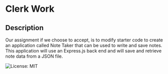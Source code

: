 # Clerk Work

## Description
Our assignment if we choose to accept, is to modify starter code to create an application called Note Taker that can be used to write and save notes. This application will use an Express.js back end and will save and retrieve note data from a JSON file.




![License: MIT](https://img.shields.io/badge/license-MIT-blue.svg)